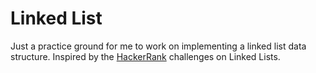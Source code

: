 # Linked List

Just a practice ground for me to work on implementing a linked list data structure.
Inspired by the [HackerRank](https://www.hackerrank.com/domains/data-structures?filters%5Bsubdomains%5D%5B%5D=linked-lists) challenges on Linked Lists.